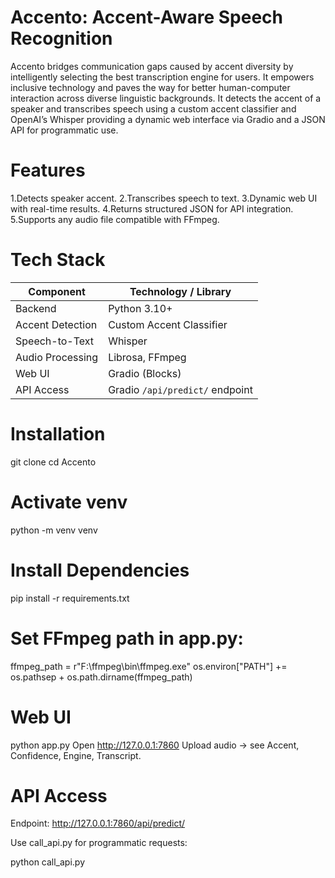 # Accento: Accent-Aware Speech Recognition

Accento bridges communication gaps caused by accent diversity by intelligently selecting the best transcription engine for users. It empowers inclusive technology and paves the way for better human-computer interaction across diverse linguistic backgrounds.
It detects the accent of a speaker and transcribes speech using a custom accent classifier and OpenAI’s Whisper providing a dynamic web interface via Gradio and a JSON API for programmatic use.

# Features
1.Detects speaker accent.
2.Transcribes speech to text.
3.Dynamic web UI with real-time results.
4.Returns structured JSON for API integration.
5.Supports any audio file compatible with FFmpeg.

# Tech Stack
| Component        | Technology / Library            |
| ---------------- | ------------------------------- |
| Backend          | Python 3.10+                    |
| Accent Detection | Custom Accent Classifier        |
| Speech-to-Text   | Whisper                         |
| Audio Processing | Librosa, FFmpeg                 |
| Web UI           | Gradio (Blocks)                 |
| API Access       | Gradio `/api/predict/` endpoint |

# Installation
git clone <repo-url>
cd Accento

# Activate venv
python -m venv venv

# Install Dependencies
pip install -r requirements.txt

# Set FFmpeg path in app.py:
ffmpeg_path = r"F:\ffmpeg\bin\ffmpeg.exe"
os.environ["PATH"] += os.pathsep + os.path.dirname(ffmpeg_path)

# Web UI
python app.py
Open http://127.0.0.1:7860
Upload audio → see Accent, Confidence, Engine, Transcript.

# API Access
Endpoint: http://127.0.0.1:7860/api/predict/

Use call_api.py for programmatic requests:

python call_api.py
